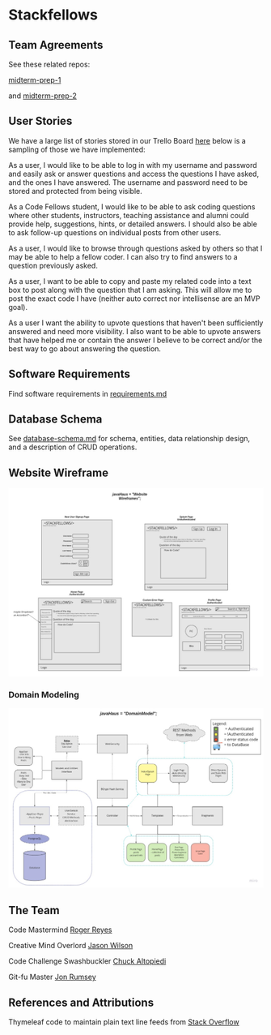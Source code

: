 # Stackfellows

## Team Agreements

See these related repos:

[midterm-prep-1](https://github.com/javahaus/midterm-prep-1)

and [midterm-prep-2](https://github.com/javahaus/midterm-prep-2)

## User Stories

We have a large list of stories stored in our Trello Board [here](https://trello.com/b/vgEW8ZaR/javahaus-project) below
is a sampling of those we have implemented:

As a user, I would like to be able to log in with my username and password and easily ask or answer questions
and access the questions I have asked, and the ones I have answered.  The username and password need to be stored
and protected from being visible.

As a Code Fellows student, I would like to be able to ask coding questions where other students, instructors, teaching
assistance and alumni could provide help, suggestions, hints, or detailed answers. I should also be able to ask 
follow-up questions on individual posts from other users.

As a user, I would like to browse through questions asked by others so that I may be able to help a fellow coder. I can 
also try to find answers to a question previously asked.

As a user, I want to be able to copy and paste my related code into a text box to post along with the question that 
I am asking. This will allow me to post the exact code I have (neither auto correct nor intellisense are an MVP goal).

As a user I want the ability to upvote questions that haven't been sufficiently answered and need more visibility. I 
also want to be able to upvote answers that have helped me or contain the answer I believe to be correct and/or the best
way to go about answering the question.

## Software Requirements

Find software requirements in [requirements.md](./PrepDocs/requirements.md)

## Database Schema

See [database-schema.md](./PrepDocs/database-schema.md) for schema, entities, data relationship design, and a 
description of CRUD operations.

## Website Wireframe

![Website Wireframe](Imgs/JavaHaus-web-wireframe.jpg)

### Domain Modeling

![Domain Architecture Design](Imgs/JavaHaus-domain-model-architecture.jpg)

## The Team

Code Mastermind [Roger Reyes](https://github.com/RogerMReyes)

Creative Mind Overlord [Jason Wilson](https://github.com/WilsonJhub)

Code Challenge Swashbuckler [Chuck Altopiedi](https://github.com/ChuckAlto)

Git-fu Master [Jon Rumsey](https://github.com/nojronatron)

## References and Attributions

Thymeleaf code to maintain plain text line feeds from [Stack Overflow](https://stackoverflow.com/questions/49849839/spring-thymeleaf-text-next-line)
